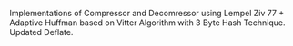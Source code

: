 Implementations of Compressor and Decomressor using Lempel Ziv 77 + Adaptive Huffman based on Vitter Algorithm with 3 Byte Hash Technique. Updated Deflate.
